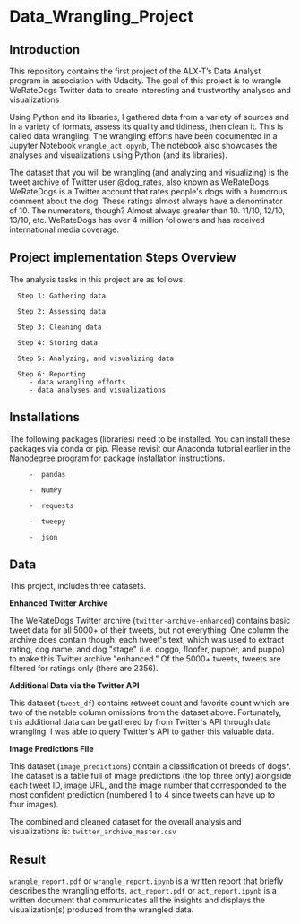 # Data_Wrangling_Project

## Introduction

This repository contains the first project of the ALX-T’s Data Analyst program in association with Udacity. The goal of this project is to wrangle WeRateDogs Twitter data to create interesting and trustworthy analyses and visualizations

Using Python and its libraries, I gathered data from a variety of sources and in a variety of formats, assess its quality and tidiness, then clean it. This is called data wrangling. The wrangling efforts have been documented in a Jupyter Notebook `wrangle_act.opynb`, The notebook also showcases the analyses and visualizations using Python (and its libraries).

The dataset that you will be wrangling (and analyzing and visualizing) is the tweet archive of Twitter user @dog_rates, also known as WeRateDogs. WeRateDogs is a Twitter account that rates people's dogs with a humorous comment about the dog. These ratings almost always have a denominator of 10. The numerators, though? Almost always greater than 10. 11/10, 12/10, 13/10, etc. WeRateDogs has over 4 million followers and has received international media coverage.

## Project implementation Steps Overview

The analysis tasks in this project are as follows:

      Step 1: Gathering data

      Step 2: Assessing data

      Step 3: Cleaning data

      Step 4: Storing data

      Step 5: Analyzing, and visualizing data

      Step 6: Reporting
         - data wrangling efforts
         - data analyses and visualizations


## Installations
The following packages (libraries) need to be installed. You can install these packages via conda or pip. Please revisit our Anaconda tutorial earlier in the Nanodegree program for package installation instructions.
   
         -	pandas

         -	NumPy

         -	requests

         -	tweepy

         -	json


## Data
This project, includes three datasets.

__Enhanced Twitter Archive__

The WeRateDogs Twitter archive (`twitter-archive-enhanced`) contains basic tweet data for all 5000+ of their tweets, but not everything. One column the archive does contain though: each tweet's text, which was used to extract rating, dog name, and dog "stage" (i.e. doggo, floofer, pupper, and puppo) to make this Twitter archive "enhanced." Of the 5000+ tweets, tweets are filtered for ratings only (there are 2356).

__Additional Data via the Twitter API__

This dataset (`tweet_df`) contains retweet count and favorite count which are two of the notable column omissions from the dataset above. Fortunately, this additional data can be gathered by from Twitter's API through data wrangling. I was able to query Twitter's API to gather this valuable data. 

__Image Predictions File__

This dataset (`image_predictions`) contain a classification of breeds of dogs*. The dataset is  a table full of image predictions (the top three only) alongside each tweet ID, image URL, and the image number that corresponded to the most confident prediction (numbered 1 to 4 since tweets can have up to four images).


The combined and cleaned dataset for the overall analysis and visualizations is: `twitter_archive_master.csv`


## Result

`wrangle_report.pdf` or `wrangle_report.ipynb` is a written report that briefly describes the wrangling efforts. 
`act_report.pdf` or `act_report.ipynb` is a written document  that communicates all the insights and displays the visualization(s) produced from the wrangled data. 

